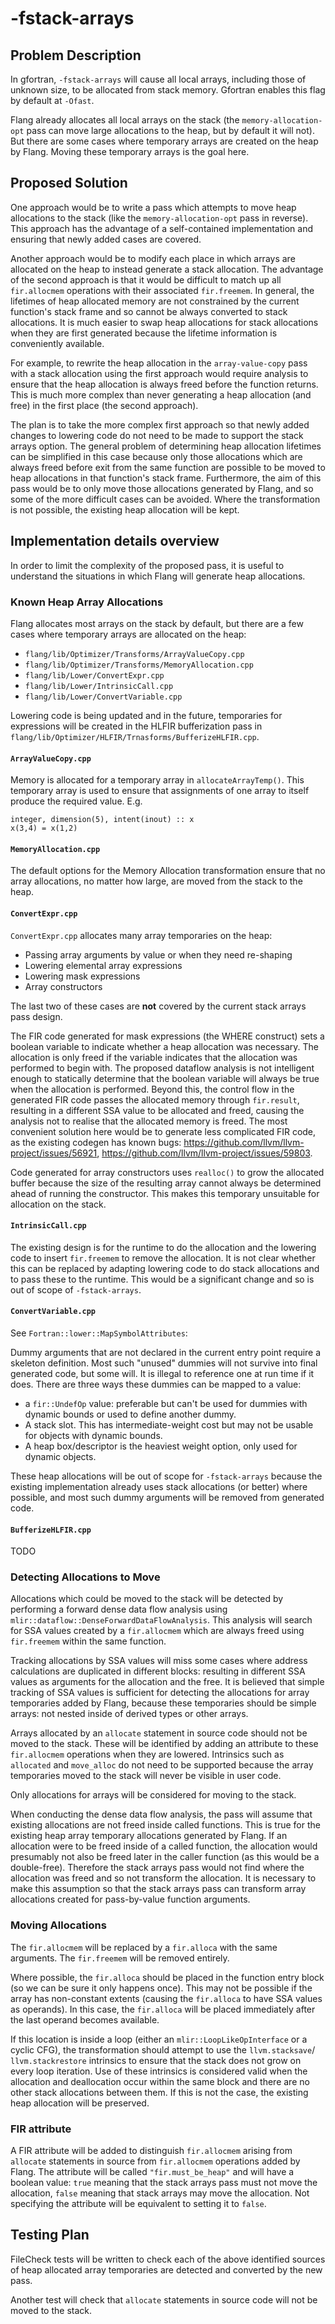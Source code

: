 # -fstack-arrays
## Problem Description
In gfortran, `-fstack-arrays` will cause all local arrays, including those of
unknown size, to be allocated from stack memory. Gfortran enables this flag by
default at `-Ofast`.

Flang already allocates all local arrays on the stack (the
`memory-allocation-opt` pass can move large allocations to the heap, but by
default it will not). But there are some cases where temporary arrays are
created on the heap by Flang. Moving these temporary arrays is the goal here.

## Proposed Solution
One approach would be to write a pass which attempts to move heap allocations to
the stack (like the `memory-allocation-opt` pass in reverse). This approach has
the advantage of a self-contained implementation and ensuring that newly added
cases are covered.

Another approach would be to modify each place in which arrays are allocated on
the heap to instead generate a stack allocation. The advantage of the second
approach is that it would be difficult to match up all `fir.allocmem` operations
with their associated `fir.freemem`. In general, the lifetimes of heap allocated
memory are not constrained by the current function's stack frame and so cannot
be always converted to stack allocations. It is much easier to swap heap
allocations for stack allocations when they are first generated because the
lifetime information is conveniently available.

For example, to rewrite the heap allocation in the `array-value-copy` pass with
a stack allocation using the first approach would require analysis to ensure
that the heap allocation is always freed before the function returns. This is
much more complex than never generating a heap allocation (and free) in the
first place (the second approach).

The plan is to take the more complex first approach so that newly added changes
to lowering code do not need to be made to support the stack arrays option. The
general problem of determining heap allocation lifetimes can be simplified in
this case because only those allocations which are always freed before exit from
the same function are possible to be moved to heap allocations in that
function's stack frame. Furthermore, the aim of this pass would be to only move
those allocations generated by Flang, and so some of the more difficult cases
can be avoided. Where the transformation is not possible, the existing heap
allocation will be kept.

## Implementation details overview
In order to limit the complexity of the proposed pass, it is useful to
understand the situations in which Flang will generate heap allocations.

### Known Heap Array Allocations
Flang allocates most arrays on the stack by default, but there are a few cases
where temporary arrays are allocated on the heap:
- `flang/lib/Optimizer/Transforms/ArrayValueCopy.cpp`
- `flang/lib/Optimizer/Transforms/MemoryAllocation.cpp`
- `flang/lib/Lower/ConvertExpr.cpp`
- `flang/lib/Lower/IntrinsicCall.cpp`
- `flang/lib/Lower/ConvertVariable.cpp`

Lowering code is being updated and in the future, temporaries for expressions
will be created in the HLFIR bufferization pass in
`flang/lib/Optimizer/HLFIR/Trnasforms/BufferizeHLFIR.cpp`.

#### `ArrayValueCopy.cpp`
Memory is allocated for a temporary array in `allocateArrayTemp()`. This
temporary array is used to ensure that assignments of one array to itself
produce the required value. E.g.

```
integer, dimension(5), intent(inout) :: x
x(3,4) = x(1,2)
```

#### `MemoryAllocation.cpp`
The default options for the Memory Allocation transformation ensure that no
array allocations, no matter how large, are moved from the stack to the heap.

#### `ConvertExpr.cpp`
`ConvertExpr.cpp` allocates many array temporaries on the heap:
  - Passing array arguments by value or when they need re-shaping
  - Lowering elemental array expressions
  - Lowering mask expressions
  - Array constructors

The last two of these cases are **not** covered by the current stack arrays pass
design.

The FIR code generated for mask expressions (the WHERE construct) sets a
boolean variable to indicate whether a heap allocation was necessary. The
allocation is only freed if the variable indicates that the allocation was
performed to begin with. The proposed dataflow analysis is not intelligent
enough to statically determine that the boolean variable will always be true
when the allocation is performed. Beyond this, the control flow in the generated
FIR code passes the allocated memory through `fir.result`, resulting in a
different SSA value to be allocated and freed, causing the analysis not to
realise that the allocated memory is freed. The most convenient solution here
would be to generate less complicated FIR code, as the existing codegen has
known bugs: https://github.com/llvm/llvm-project/issues/56921,
https://github.com/llvm/llvm-project/issues/59803.

Code generated for array constructors uses `realloc()` to grow the allocated
buffer because the size of the resulting array cannot always be determined
ahead of running the constructor. This makes this temporary unsuitable
for allocation on the stack.

#### `IntrinsicCall.cpp`
The existing design is for the runtime to do the allocation and the lowering
code to insert `fir.freemem` to remove the allocation. It is not clear whether
this can be replaced by adapting lowering code to do stack allocations and to
pass these to the runtime. This would be a significant change and so is out of
scope of `-fstack-arrays`.

#### `ConvertVariable.cpp`
See `Fortran::lower::MapSymbolAttributes`:

Dummy arguments that are not declared in the current entry point require a
skeleton definition. Most such "unused" dummies will not survive into final
generated code, but some will. It is illegal to reference one at run time if it
does. There are three ways these dummies can be mapped to a value:
- a `fir::UndefOp` value: preferable but can't be used for dummies with dynamic
  bounds or used to define another dummy.
- A stack slot. This has intermediate-weight cost but may not be usable for
  objects with dynamic bounds.
- A heap box/descriptor is the heaviest weight option, only used for dynamic
  objects.

These heap allocations will be out of scope for `-fstack-arrays` because the
existing implementation already uses stack allocations (or better) where
possible, and most such dummy arguments will be removed from generated code.

#### `BufferizeHLFIR.cpp`
TODO

### Detecting Allocations to Move
Allocations which could be moved to the stack will be detected by performing a
forward dense data flow analysis using `mlir::dataflow::DenseForwardDataFlowAnalysis`.
This analysis will search for SSA values created by a `fir.allocmem` which are
always freed using `fir.freemem` within the same function.

Tracking allocations by SSA values will miss some cases where address
calculations are duplicated in different blocks: resulting in different SSA
values as arguments for the allocation and the free. It is believed that simple
tracking of SSA values is sufficient for detecting the allocations for array
temporaries added by Flang, because these temporaries should be simple arrays:
not nested inside of derived types or other arrays.

Arrays allocated by an `allocate` statement in source code should not be moved
to the stack. These will be identified by adding an attribute to these
`fir.allocmem` operations when they are lowered. Intrinsics such as `allocated`
and `move_alloc` do not need to be supported because the array temporaries moved
to the stack will never be visible in user code.

Only allocations for arrays will be considered for moving to the stack.

When conducting the dense data flow analysis, the pass will assume that existing
allocations are not freed inside called functions. This is true for the existing
heap array temporary allocations generated by Flang. If an allocation were to be
freed inside of a called function, the allocation would presumably not also be
freed later in the caller function (as this would be a double-free). Therefore
the stack arrays pass would not find where the allocation was freed and so not
transform the allocation. It is necessary to make this assumption so that the
stack arrays pass can transform array allocations created for pass-by-value
function arguments.

### Moving Allocations
The `fir.allocmem` will be replaced by a `fir.alloca` with the same arguments.
The `fir.freemem` will be removed entirely.

Where possible, the `fir.alloca` should be placed in the function entry block
(so we can be sure it only happens once). This may not be possible if the array
has non-constant extents (causing the `fir.alloca` to have SSA values as
operands). In this case, the `fir.alloca` will be placed immediately after the
last operand becomes available.

If this location is inside a loop (either an `mlir::LoopLikeOpInterface` or a
cyclic CFG), the transformation should attempt to use the `llvm.stacksave`/
`llvm.stackrestore` intrinsics to ensure that the stack does not grow on every
loop iteration. Use of these intrinsics is considered valid when the allocation
and deallocation occur within the same block and there are no other stack
allocations between them. If this is not the case, the existing heap allocation
will be preserved.

### FIR attribute
A FIR attribute will be added to distinguish `fir.allocmem` arising from
`allocate` statements in source from `fir.allocmem` operations  added by Flang.
The attribute will be called `"fir.must_be_heap"` and will have a boolean value:
`true` meaning that the stack arrays pass must not move the allocation, `false`
meaning that stack arrays may move the allocation. Not specifying the attribute
will be equivalent to setting it to `false`.

## Testing Plan
FileCheck tests will be written to check each of the above identified sources of
heap allocated array temporaries are detected and converted by the new pass.

Another test will check that `allocate` statements in source code will not be
moved to the stack.
